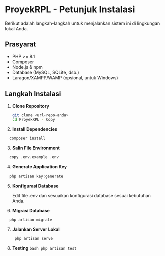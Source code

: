 # ProyekRPL - Petunjuk Instalasi

Berikut adalah langkah-langkah untuk menjalankan sistem ini di lingkungan lokal Anda.

## Prasyarat

-   PHP >= 8.1
-   Composer
-   Node.js & npm
-   Database (MySQL, SQLite, dsb.)
-   Laragon/XAMPP/WAMP (opsional, untuk Windows)

## Langkah Instalasi

1. **Clone Repository**

    ```bash
    git clone <url-repo-anda>
    cd ProyekRPL - Copy
    ```

2. **Install Dependencies**

```bash
  composer install
```

3. **Salin File Environment**

```bash
  copy .env.example .env
```

4. **Generate Application Key**

```bash
  php artisan key:generate
```

5. **Konfigurasi Database**

    Edit file .env dan sesuaikan konfigurasi database sesuai kebutuhan Anda.

6. **Migrasi Database**

```bash
  php artisan migrate
```

7. **Jalankan Server Lokal**
    ```bash
     php artisan serve
    ```
8. **Testing**
   `bash
     php artisan test
    `
